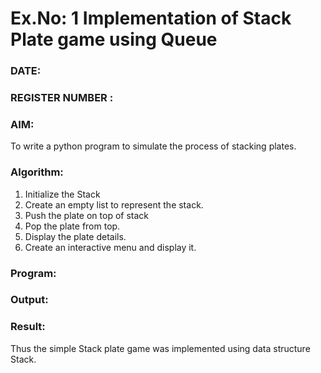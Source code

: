 # Ex.No: 1  Implementation of Stack Plate game using Queue 
### DATE:                                                                            
### REGISTER NUMBER : 
### AIM: 
To write a python program to simulate the process of stacking plates.
### Algorithm:
1. Initialize the Stack
2. Create an empty list to represent the stack.
3. Push the plate on top of stack
4. Pop the plate from top.
5. Display the plate details.
6. Create an interactive menu and display it.
### Program:











### Output:



### Result:
Thus the simple Stack plate game was implemented using data structure Stack.
